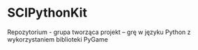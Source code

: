 # SCIPythonKit
 Repozytorium - grupa tworząca projekt – grę w języku Python z wykorzystaniem biblioteki PyGame
